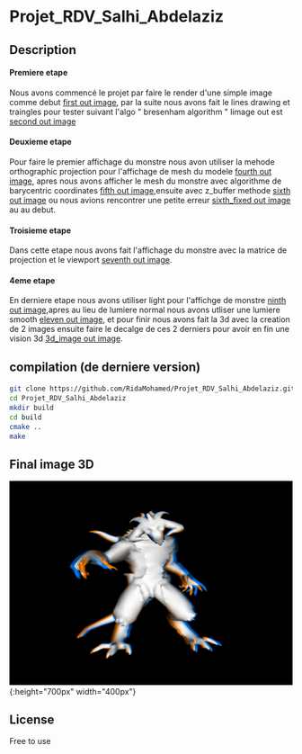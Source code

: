 # Projet_RDV_Salhi_Abdelaziz

## Description 

#### Premiere etape 
Nous avons commencé le projet par faire le render d'une simple image comme debut [first out image](https://github.com/RidaMohamed/Projet_RDV_Salhi_Abdelaziz/blob/master/out/out_first.png),
par la suite nous avons fait le lines drawing et traingles pour tester suivant l'algo " bresenham algorithm " limage out est [second out image](https://github.com/RidaMohamed/Projet_RDV_Salhi_Abdelaziz/blob/master/out/out_second.ppm)

#### Deuxieme etape 
Pour faire le premier affichage du monstre nous avon utiliser la mehode orthographic projection pour l'affichage de mesh du modele [fourth out image](https://github.com/RidaMohamed/Projet_RDV_Salhi_Abdelaziz/blob/3e73de56ed6e0afd8c7ab9b6875d5e4161a45836/out/out_fourth.ppm),
apres nous avons afficher le mesh du monstre avec algorithme de barycentric coordinates [fifth out image](https://github.com/RidaMohamed/Projet_RDV_Salhi_Abdelaziz/blob/c286159930cdffbcb3b69aa0d5e9c52de7a213a7/out/out_fifth.ppm),ensuite avec z_buffer methode [sixth out image](https://github.com/RidaMohamed/Projet_RDV_Salhi_Abdelaziz/commit/97c17d95f2b6da2cb9e9696823be9fcc6332a382) ou nous avions rencontrer une petite erreur [sixth_fixed out image](https://github.com/RidaMohamed/Projet_RDV_Salhi_Abdelaziz/blob/576091b8455475b755025314af26ff0d0e8b3d7d/out/out_sixth_fixed.ppm) au au debut. 

#### Troisieme etape
Dans cette etape nous avons fait l'affichage du monstre avec la matrice de projection
et le viewport [seventh out image](https://github.com/RidaMohamed/Projet_RDV_Salhi_Abdelaziz/blob/e6c31d021615ec6ec98a886be2d0fb4d3d7833c6/out/out_seventh.ppm).

#### 4eme etape
En derniere etape nous avons utiliser light pour l'affichge de monstre [ninth out image](https://github.com/RidaMohamed/Projet_RDV_Salhi_Abdelaziz/blob/f95a3b173cac55c41a211375c8b05465c9248313/out/out_ninth.ppm),apres au lieu de lumiere normal nous avons utliser une lumiere smooth 
[eleven out image](https://github.com/RidaMohamed/Projet_RDV_Salhi_Abdelaziz/blob/3b384581f74173cb37b65b5a0f77b7632693a8c7/out/out_eleven.ppm), et pour finir nous avons fait la 3d avec la creation de 2 images ensuite faire le decalge de ces 2 derniers 
pour avoir en fin une vision 3d [3d_image out image](https://github.com/RidaMohamed/Projet_RDV_Salhi_Abdelaziz/blob/ae90469ef03755922871c357337f324930612726/out/out_3d_image.ppm).

## compilation (de derniere version)
``` sh 
git clone https://github.com/RidaMohamed/Projet_RDV_Salhi_Abdelaziz.git
cd Projet_RDV_Salhi_Abdelaziz
mkdir build
cd build
cmake ..
make
```
## Final image 3D
![3d image ](https://github.com/RidaMohamed/Projet_RDV_Salhi_Abdelaziz/blob/5e39b7f35aa13f31309f5af1b725e766fbae66b8/out/out_3d_image.png){:height="700px" width="400px"}


## License
Free to use